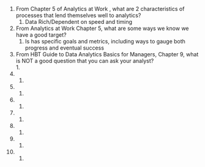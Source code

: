 1. From Chapter 5 of Analytics at Work , what are 2 characteristics of processes that lend themselves well to analytics?
	1. Data Rich/Dependent on speed and timing
2. From Analytics at Work Chapter 5, what are some ways we know we have a good target?
	1. Is has specific goals and metrics, including ways to gauge both progress and eventual success
3. From HBT Guide to Data Analytics Basics for Managers, Chapter 9, what is NOT a good question that you can ask your analyst?  
	1. 
4. 
	1. 
5. 
	1. 
6. 
	1. 
7. 
	1. 
8. 
	1. 
9. 
	1. 
10. 
	1. 
